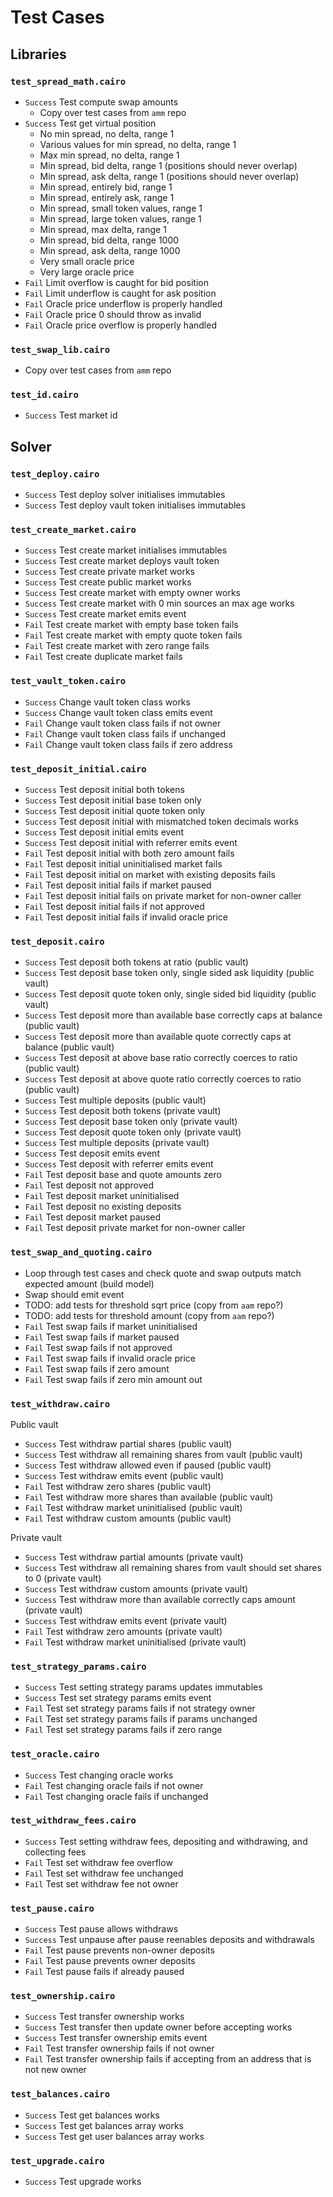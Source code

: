# Test Cases

## Libraries

### `test_spread_math.cairo`

- `Success` Test compute swap amounts
  - Copy over test cases from `amm` repo
- `Success` Test get virtual position
  - No min spread, no delta, range 1
  - Various values for min spread, no delta, range 1
  - Max min spread, no delta, range 1
  - Min spread, bid delta, range 1 (positions should never overlap)
  - Min spread, ask delta, range 1 (positions should never overlap)
  - Min spread, entirely bid, range 1
  - Min spread, entirely ask, range 1
  - Min spread, small token values, range 1
  - Min spread, large token values, range 1
  - Min spread, max delta, range 1
  - Min spread, bid delta, range 1000
  - Min spread, ask delta, range 1000
  - Very small oracle price
  - Very large oracle price
- `Fail` Limit overflow is caught for bid position
- `Fail` Limit underflow is caught for ask position
- `Fail` Oracle price underflow is properly handled
- `Fail` Oracle price 0 should throw as invalid
- `Fail` Oracle price overflow is properly handled

### `test_swap_lib.cairo`

- Copy over test cases from `amm` repo

### `test_id.cairo`

- `Success` Test market id

## Solver

### `test_deploy.cairo`

- `Success` Test deploy solver initialises immutables
- `Success` Test deploy vault token initialises immutables

### `test_create_market.cairo`

- `Success` Test create market initialises immutables
- `Success` Test create market deploys vault token
- `Success` Test create private market works
- `Success` Test create public market works
- `Success` Test create market with empty owner works
- `Success` Test create market with 0 min sources an max age works
- `Success` Test create market emits event
- `Fail` Test create market with empty base token fails
- `Fail` Test create market with empty quote token fails
- `Fail` Test create market with zero range fails
- `Fail` Test create duplicate market fails

### `test_vault_token.cairo`

- `Success` Change vault token class works
- `Success` Change vault token class emits event
- `Fail` Change vault token class fails if not owner
- `Fail` Change vault token class fails if unchanged
- `Fail` Change vault token class fails if zero address

### `test_deposit_initial.cairo`

- `Success` Test deposit initial both tokens
- `Success` Test deposit initial base token only
- `Success` Test deposit initial quote token only
- `Success` Test deposit initial with mismatched token decimals works
- `Success` Test deposit initial emits event
- `Success` Test deposit initial with referrer emits event
- `Fail` Test deposit initial with both zero amount fails
- `Fail` Test deposit initial uninitialised market fails
- `Fail` Test deposit initial on market with existing deposits fails
- `Fail` Test deposit initial fails if market paused
- `Fail` Test deposit initial fails on private market for non-owner caller
- `Fail` Test deposit initial fails if not approved
- `Fail` Test deposit initial fails if invalid oracle price

### `test_deposit.cairo`

- `Success` Test deposit both tokens at ratio (public vault)
- `Success` Test deposit base token only, single sided ask liquidity (public vault)
- `Success` Test deposit quote token only, single sided bid liquidity (public vault)
- `Success` Test deposit more than available base correctly caps at balance (public vault)
- `Success` Test deposit more than available quote correctly caps at balance (public vault)
- `Success` Test deposit at above base ratio correctly coerces to ratio (public vault)
- `Success` Test deposit at above quote ratio correctly coerces to ratio (public vault)
- `Success` Test multiple deposits (public vault)
- `Success` Test deposit both tokens (private vault)
- `Success` Test deposit base token only (private vault)
- `Success` Test deposit quote token only (private vault)
- `Success` Test multiple deposits (private vault)
- `Success` Test deposit emits event
- `Success` Test deposit with referrer emits event
- `Fail` Test deposit base and quote amounts zero
- `Fail` Test deposit not approved
- `Fail` Test deposit market uninitialised
- `Fail` Test deposit no existing deposits
- `Fail` Test deposit market paused
- `Fail` Test deposit private market for non-owner caller

### `test_swap_and_quoting.cairo`

- Loop through test cases and check quote and swap outputs match expected amount (build model)
- Swap should emit event
- TODO: add tests for threshold sqrt price (copy from `aam` repo?)
- TODO: add tests for threshold amount (copy from `aam` repo?)
- `Fail` Test swap fails if market uninitialised
- `Fail` Test swap fails if market paused
- `Fail` Test swap fails if not approved
- `Fail` Test swap fails if invalid oracle price
- `Fail` Test swap fails if zero amount
- `Fail` Test swap fails if zero min amount out

### `test_withdraw.cairo`

Public vault

- `Success` Test withdraw partial shares (public vault)
- `Success` Test withdraw all remaining shares from vault (public vault)
- `Success` Test withdraw allowed even if paused (public vault)
- `Success` Test withdraw emits event (public vault)
- `Fail` Test withdraw zero shares (public vault)
- `Fail` Test withdraw more shares than available (public vault)
- `Fail` Test withdraw market uninitialised (public vault)
- `Fail` Test withdraw custom amounts (public vault)

Private vault

- `Success` Test withdraw partial amounts (private vault)
- `Success` Test withdraw all remaining shares from vault should set shares to 0 (private vault)
- `Success` Test withdraw custom amounts (private vault)
- `Success` Test withdraw more than available correctly caps amount (private vault)
- `Success` Test withdraw emits event (private vault)
- `Fail` Test withdraw zero amounts (private vault)
- `Fail` Test withdraw market uninitialised (private vault)

### `test_strategy_params.cairo`

- `Success` Test setting strategy params updates immutables
- `Success` Test set strategy params emits event
- `Fail` Test set strategy params fails if not strategy owner
- `Fail` Test set strategy params fails if params unchanged
- `Fail` Test set strategy params fails if zero range

### `test_oracle.cairo`

- `Success` Test changing oracle works
- `Fail` Test changing oracle fails if not owner
- `Fail` Test changing oracle fails if unchanged

### `test_withdraw_fees.cairo`

- `Success` Test setting withdraw fees, depositing and withdrawing, and collecting fees
- `Fail` Test set withdraw fee overflow
- `Fail` Test set withdraw fee unchanged
- `Fail` Test set withdraw fee not owner

### `test_pause.cairo`

- `Success` Test pause allows withdraws
- `Success` Test unpause after pause reenables deposits and withdrawals
- `Fail` Test pause prevents non-owner deposits
- `Fail` Test pause prevents owner deposits
- `Fail` Test pause fails if already paused

### `test_ownership.cairo`

- `Success` Test transfer ownership works
- `Success` Test transfer then update owner before accepting works
- `Success` Test transfer ownership emits event
- `Fail` Test transfer ownership fails if not owner
- `Fail` Test transfer ownership fails if accepting from an address that is not new owner

### `test_balances.cairo`

- `Success` Test get balances works
- `Success` Test get balances array works
- `Success` Test get user balances array works

### `test_upgrade.cairo`

- `Success` Test upgrade works
